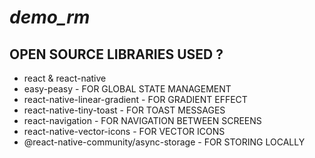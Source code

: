 
#  ***demo_rm***

  

##  OPEN SOURCE LIBRARIES USED ?

 

* react & react-native
* easy-peasy  - FOR GLOBAL STATE MANAGEMENT
* react-native-linear-gradient  - FOR GRADIENT EFFECT
* react-native-tiny-toast - FOR TOAST MESSAGES
* react-navigation - FOR NAVIGATION BETWEEN SCREENS
* react-native-vector-icons - FOR VECTOR ICONS
* @react-native-community/async-storage - FOR STORING LOCALLY

 
